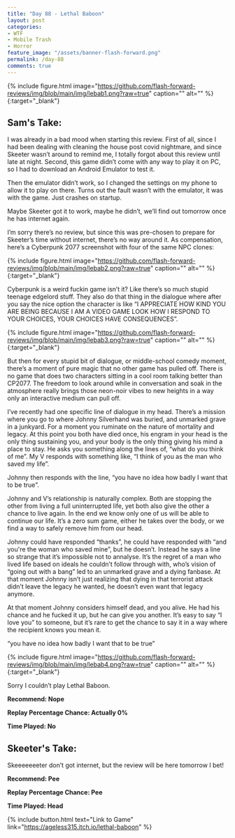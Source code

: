 ```yaml
---
title: "Day 88 - Lethal Baboon"
layout: post
categories:
- WTF
- Mobile Trash
- Horror
feature_image: "/assets/banner-flash-forward.png"
permalink: /day-88
comments: true
---
```


{% include figure.html image="https://github.com/flash-forward-reviews/img/blob/main/img/lebab1.png?raw=true" caption="" alt="" %}{:target="_blank"}

## Sam's Take:

I was already in a bad mood when starting this review. First of all, since I had been dealing with cleaning the house post covid nightmare, and since Skeeter wasn’t around to remind me, I totally forgot about this review until late at night. Second, this game didn’t come with any way to play it on PC, so I had to download an Android Emulator to test it.

Then the emulator didn’t work, so I changed the settings on my phone to allow it to play on there. Turns out the fault wasn’t with the emulator, it was with the game. Just crashes on startup.

Maybe Skeeter got it to work, maybe he didn’t, we’ll find out tomorrow once he has internet again.

I’m sorry there’s no review, but since this was pre-chosen to prepare for Skeeter’s time without internet, there’s no way around it. As compensation, here’s a Cyberpunk 2077 screenshot with four of the same NPC clones:

{% include figure.html image="https://github.com/flash-forward-reviews/img/blob/main/img/lebab2.png?raw=true" caption="" alt="" %}{:target="_blank"}

Cyberpunk is a weird fuckin game isn’t it? Like there’s so much stupid teenage edgelord stuff. They also do that thing in the dialogue where after you say the nice option the character is like “I APPRECIATE HOW KIND YOU ARE BEING BECAUSE I AM A VIDEO GAME LOOK HOW I RESPOND TO YOUR CHOICES, YOUR CHOICES HAVE CONSEQUENCES”. 

{% include figure.html image="https://github.com/flash-forward-reviews/img/blob/main/img/lebab3.png?raw=true" caption="" alt="" %}{:target="_blank"}

But then for every stupid bit of dialogue, or middle-school comedy moment, there’s a moment of pure magic that no other game has pulled off. There is no game that does two characters sitting in a cool room talking better than CP2077. The freedom to look around while in conversation and soak in the atmosphere really brings those neon-noir vibes to new heights in a way only an interactive medium can pull off.

I’ve recently had one specific line of dialogue in my head. There’s a mission where you go to where Johnny Silverhand was buried, and unmarked grave in a junkyard. For a moment you ruminate on the nature of mortality and legacy. At this point you both have died once, his engram in your head is the only thing sustaining you, and your body is the only thing giving his mind a place to stay. He asks you something along the lines of, “what do you think of me”. My V responds with something like, “I think of you as the man who saved my life”.

Johnny then responds with the line, “you have no idea how badly I want that to be true”.

Johnny and V’s relationship is naturally complex. Both are stopping the other from living a full uninterrupted life, yet both also give the other a chance to live again. In the end we know only one of us will be able to continue our life. It’s a zero sum game, either he takes over the body, or we find a way to safely remove him from our head.

Johnny could have responded “thanks”, he could have responded with “and you're the woman who saved mine”, but he doesn’t. Instead he says a line so strange that it’s impossible not to annalyse. It’s the regret of a man who lived life based on ideals he couldn’t follow through with, who’s vision of “going out with a bang” led to an unmarked grave and a dying fanbase. At that moment Johnny isn’t just realizing that dying in that terrorist attack didn’t leave the legacy he wanted, he doesn’t even want that legacy anymore.

At that moment Johnny considers himself dead, and you alive. He had his chance and he fucked it up, but he can give you another. It’s easy to say “I love you” to someone, but it’s rare to get the chance to say it in a way where the recipient knows you mean it. 

“you have no idea how badly I want that to be true”

{% include figure.html image="https://github.com/flash-forward-reviews/img/blob/main/img/lebab4.png?raw=true" caption="" alt="" %}{:target="_blank"}

Sorry I couldn’t play Lethal Baboon.

**Recommend: Nope**

**Replay Percentage Chance: Actually 0%**

**Time Played: No**

## Skeeter's Take:

Skeeeeeeeter don’t got internet, but the review will be here tomorrow I bet!

**Recommend: Pee** 

**Replay Percentage Chance: Pee**

**Time Played: Head**

{% include button.html text="Link to Game" link="https://ageless315.itch.io/lethal-baboon" %}
